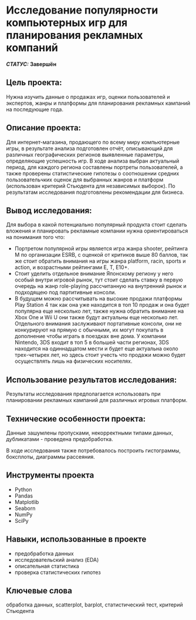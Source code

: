 # Исследование популярности компьютерных игр для планирования рекламных компаний


***СТАТУС:*** **Завершён**


## Цель проекта:

Нужна изучить данные о продажах игр, оценки пользователей и экспертов, жанры и платформы для планирования рекламных кампаний на последующие года.

## Описание проекта:

Для интернет-магазина, продающего по всему миру компьютерные игры, в результате анализа подготовлен отчёт, описывающий для различных географических регионов выявленные параметры, определяющие успешность игр. В ходе анализа выбран актуальный период, для каждого региона составлены портреты пользователей, а также проверены статистические гипотезы о соотношении средних пользовательчких оценок для выбранных жанров и платформ (использован критерий Стьюдента для независимых выборок). По результатам исследования подготовлены рекомендации для бизнеса.


## Вывод исследования:



Для выбора в какой потенциально популярный продукта стоит сделать вложения и планировать рекламные компании нужна ориентироваться на понимания того что:

- Портретом популярной игры является игра жанра shooter, рейтинга М по организации ESRB, с оценкой от критиков выше 80 баллов, так же стоит обратить внимания на игры жанра platform, racin, sports и action, и возрастными рейтингами E, Т, E10+.
- Стоит уделить отдельное внимание Японскому региону у него особый внутри игровой рынок, тут стоит сделать ставку в первую очередь на жанр role-playing рассчитанную на внутренний рынок и подходящею под партитивные консоли.
- В будущем можно рассчитывать на высокие продажи платформы Play Station 4 так как она уже находится в топ 10 продаж и она будет популярна еще несколько лет, также нужна обратить внимание на Xbox One и Wii U они также будут актуальны еще несколько лет. Отдельного внимания заслуживают портативные консоли, они не конкурируют на прямую с обычными, их могут покупать в дополнение чтобы играть в поездках вне дома. У компании Nintendo, 3DS входит в топ 5 в большей части регионах, 3DS находится на одиннадцатом мести и будет еще актуальна около трех-четырех лет, но здесь стоит учесть что продажи можно будет осуществлять лишь на физических носителях.




## Использование результатов исследования:

Результаты исследования предполагается использовать при планировании рекламных кампаний для различных игровых платформ.


## Технические особенности проекта:

Данные зашумлены пропусками, некорректными типами данных, дубликатами - проведена предобработка.

В ходе исследования также потребовалось построить гистограммы, боксплоты, диаграммы рассеяния.


## Инструменты проекта

- Python
- Pandas
- Matplotlib
- Seaborn
- NumPy
- SciPy


## Навыки, использованные в проекте

- предобработка данных
- исследовательский анализ (EDA)
- описательная статистика
- проверка статистических гипотез


## Ключевые слова

обработка данных, scatterplot, barplot, статистический тест, критерий Стьюдента
